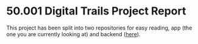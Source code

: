 # 50.001 Digital Trails Project Report

This project has been split into two repositories for easy reading, app (the one you are currently looking at) and backend ([here](https://github.com/nigelpoh/Digital-Trail-Backend)). 
